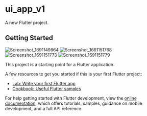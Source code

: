 # ui_app_v1

A new Flutter project.

## Getting Started
![Screenshot_1691149864](https://github.com/JohnnyBoi03/ui_app/assets/91638476/b7d8bfd0-404f-4756-88c3-c67879173a40)
![Screenshot_1691151768](https://github.com/JohnnyBoi03/ui_app/assets/91638476/95477759-e582-4daa-80f0-90490c04622b)
![Screenshot_1691151773](https://github.com/JohnnyBoi03/ui_app/assets/91638476/bfeebc4f-da2e-4bd7-9df3-a4d574813e5c)
![Screenshot_1691151779](https://github.com/JohnnyBoi03/ui_app/assets/91638476/bd0b6b59-8a13-4337-8163-9cfc8f2e2f33)


This project is a starting point for a Flutter application.

A few resources to get you started if this is your first Flutter project:

- [Lab: Write your first Flutter app](https://docs.flutter.dev/get-started/codelab)
- [Cookbook: Useful Flutter samples](https://docs.flutter.dev/cookbook)

For help getting started with Flutter development, view the
[online documentation](https://docs.flutter.dev/), which offers tutorials,
samples, guidance on mobile development, and a full API reference.
